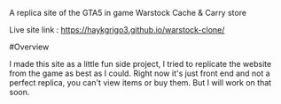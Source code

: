 A replica site of the GTA5 in game Warstock Cache & Carry store

Live site link : https://haykgrigo3.github.io/warstock-clone/

#Overview 

I made this site as a little fun side project, I tried to replicate the website from the game as best as I could.
Right now it's just front end and not a perfect replica, you can't view items or buy them. But I will work on that soon.
